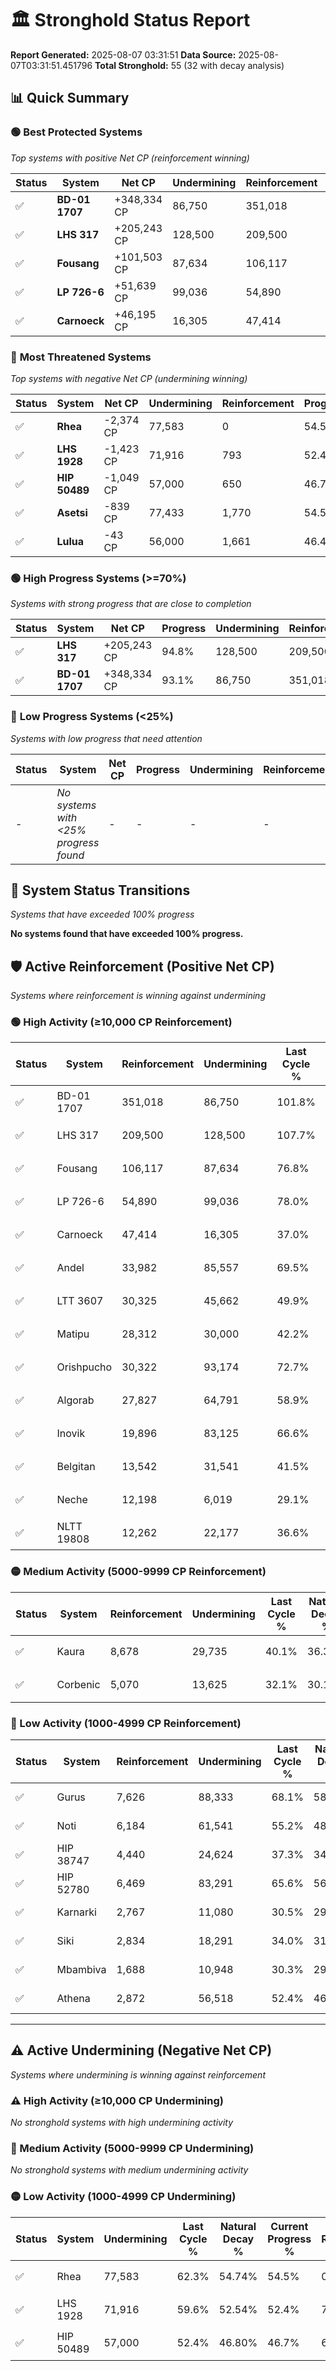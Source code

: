# 🏛️ Stronghold Status Report

**Report Generated:** 2025-08-07 03:31:51
**Data Source:** 2025-08-07T03:31:51.451796
**Total Stronghold:** 55 (32 with decay analysis)

## 📊 Quick Summary

### 🟢 **Best Protected Systems**
*Top systems with positive Net CP (reinforcement winning)*

| Status | System | Net CP | Undermining | Reinforcement | Progress |
|--------|--------|--------|-------------|---------------|----------|
| ✅ | **BD-01 1707** | +348,334 CP | 86,750 | 351,018 | 93.1% |
| ✅ | **LHS 317** | +205,243 CP | 128,500 | 209,500 | 94.8% |
| ✅ | **Fousang** | +101,503 CP | 87,634 | 106,117 | 68.0% |
| ✅ | **LP 726-6** | +51,639 CP | 99,036 | 54,890 | 68.1% |
| ✅ | **Carnoeck** | +46,195 CP | 16,305 | 47,414 | 35.4% |

### 🔴 **Most Threatened Systems**
*Top systems with negative Net CP (undermining winning)*

| Status | System | Net CP | Undermining | Reinforcement | Progress |
|--------|--------|--------|-------------|---------------|----------|
| ✅ | **Rhea** | -2,374 CP | 77,583 | 0 | 54.5% |
| ✅ | **LHS 1928** | -1,423 CP | 71,916 | 793 | 52.4% |
| ✅ | **HIP 50489** | -1,049 CP | 57,000 | 650 | 46.7% |
| ✅ | **Asetsi** | -839 CP | 77,433 | 1,770 | 54.5% |
| ✅ | **Lulua** | -43 CP | 56,000 | 1,661 | 46.4% |

### 🟢 **High Progress Systems (>=70%)**
*Systems with strong progress that are close to completion*

| Status | System | Net CP | Progress | Undermining | Reinforcement |
|--------|--------|--------|----------|-------------|---------------|
| ✅ | **LHS 317** | +205,243 CP | 94.8% | 128,500 | 209,500 |
| ✅ | **BD-01 1707** | +348,334 CP | 93.1% | 86,750 | 351,018 |

### 🔴 **Low Progress Systems (<25%)**
*Systems with low progress that need attention*

| Status | System | Net CP | Progress | Undermining | Reinforcement |
|--------|--------|--------|----------|-------------|---------------|
| - | *No systems with <25% progress found* | - | - | - | - |
## 🔄 System Status Transitions
*Systems that have exceeded 100% progress*

**No systems found that have exceeded 100% progress.**

## 🛡️ Active Reinforcement (Positive Net CP)
*Systems where reinforcement is winning against undermining*

### 🟢 High Activity (≥10,000 CP Reinforcement)

| Status | System | Reinforcement | Undermining | Last Cycle % | Natural Decay % | Current Progress % | Current CP | Net CP | Activity |
|--------|--------|---------------|-------------|--------------|-----------------|-------------------|------------|--------|----------|
| ✅ | BD-01 1707 | 351,018 | 86,750 | 101.8% | 58.27% | 93.1% | 930,999 | +348,334 | 🟢 High Reinforcement |
| ✅ | LHS 317 | 209,500 | 128,500 | 107.7% | 74.28% | 94.8% | 948,000 | +205,243 | 🟢 High Reinforcement |
| ✅ | Fousang | 106,117 | 87,634 | 76.8% | 57.85% | 68.0% | 680,000 | +101,503 | 🟢 High Reinforcement |
| ✅ | LP 726-6 | 54,890 | 99,036 | 78.0% | 62.94% | 68.1% | 680,999 | +51,639 | 🟢 High Reinforcement |
| ✅ | Carnoeck | 47,414 | 16,305 | 37.0% | 30.78% | 35.4% | 354,000 | +46,195 | 🟢 High Reinforcement |
| ✅ | Andel | 33,982 | 85,557 | 69.5% | 57.77% | 60.9% | 609,000 | +31,256 | 🟢 High Reinforcement |
| ✅ | LTT 3607 | 30,325 | 45,662 | 49.9% | 42.41% | 45.3% | 452,999 | +28,928 | 🟢 High Reinforcement |
| ✅ | Matipu | 28,312 | 30,000 | 42.2% | 36.44% | 39.2% | 392,000 | +27,601 | 🟢 High Reinforcement |
| ✅ | Orishpucho | 30,322 | 93,174 | 72.7% | 60.67% | 63.4% | 634,000 | +27,257 | 🟢 High Reinforcement |
| ✅ | Algorab | 27,827 | 64,791 | 58.9% | 49.81% | 52.4% | 524,000 | +25,883 | 🟢 High Reinforcement |
| ✅ | Inovik | 19,896 | 83,125 | 66.6% | 56.63% | 58.3% | 583,000 | +16,724 | 🟢 High Reinforcement |
| ✅ | Belgitan | 13,542 | 31,541 | 41.5% | 37.02% | 38.3% | 382,999 | +12,757 | 🟢 High Reinforcement |
| ✅ | Neche | 12,198 | 6,019 | 29.1% | 27.26% | 28.5% | 285,000 | +12,424 | 🟢 High Reinforcement |
| ✅ | NLTT 19808 | 12,262 | 22,177 | 36.6% | 33.26% | 34.4% | 344,000 | +11,395 | 🟢 High Reinforcement |

### 🟡 Medium Activity (5000-9999 CP Reinforcement)

| Status | System | Reinforcement | Undermining | Last Cycle % | Natural Decay % | Current Progress % | Current CP | Net CP | Activity |
|--------|--------|---------------|-------------|--------------|-----------------|-------------------|------------|--------|----------|
| ✅ | Kaura | 8,678 | 29,735 | 40.1% | 36.31% | 37.1% | 371,000 | +7,905 | 🟡 Medium Reinforcement |
| ✅ | Corbenic | 5,070 | 13,625 | 32.1% | 30.19% | 30.7% | 307,000 | +5,059 | 🟡 Medium Reinforcement |

### 🔴 Low Activity (1000-4999 CP Reinforcement)

| Status | System | Reinforcement | Undermining | Last Cycle % | Natural Decay % | Current Progress % | Current CP | Net CP | Activity |
|--------|--------|---------------|-------------|--------------|-----------------|-------------------|------------|--------|----------|
| ✅ | Gurus | 7,626 | 88,333 | 68.1% | 58.82% | 59.3% | 593,000 | +4,758 | 🔵 Low Reinforcement |
| ✅ | Noti | 6,184 | 61,541 | 55.2% | 48.56% | 49.0% | 490,000 | +4,359 | 🔵 Low Reinforcement |
| ✅ | HIP 38747 | 4,440 | 24,624 | 37.3% | 34.40% | 34.8% | 348,000 | +3,989 | 🔵 Low Reinforcement |
| ✅ | HIP 52780 | 6,469 | 83,291 | 65.6% | 56.91% | 57.3% | 573,000 | +3,852 | 🔵 Low Reinforcement |
| ✅ | Karnarki | 2,767 | 11,080 | 30.5% | 29.14% | 29.4% | 294,000 | +2,645 | 🔵 Low Reinforcement |
| ✅ | Siki | 2,834 | 18,291 | 34.0% | 31.94% | 32.2% | 322,000 | +2,551 | 🔵 Low Reinforcement |
| ✅ | Mbambiva | 1,688 | 10,948 | 30.3% | 29.05% | 29.2% | 292,000 | +1,487 | 🔵 Low Reinforcement |
| ✅ | Athena | 2,872 | 56,518 | 52.4% | 46.59% | 46.7% | 467,000 | +1,113 | 🔵 Low Reinforcement |


---

## ⚠️ Active Undermining (Negative Net CP)
*Systems where undermining is winning against reinforcement*

### ⚠️ High Activity (≥10,000 CP Undermining)

*No stronghold systems with high undermining activity*

### 🔶 Medium Activity (5000-9999 CP Undermining)

*No stronghold systems with medium undermining activity*

### 🟡 Low Activity (1000-4999 CP Undermining)

| Status | System | Undermining | Last Cycle % | Natural Decay % | Current Progress % | Reinforcement | Current CP | Net CP | Activity |
|--------|--------|-------------|--------------|-----------------|-------------------|---------------|------------|--------|----------|
| ✅ | Rhea | 77,583 | 62.3% | 54.74% | 54.5% | 0 | 545,000 | -2,374 | 🟡 Low Undermining |
| ✅ | LHS 1928 | 71,916 | 59.6% | 52.54% | 52.4% | 793 | 524,000 | -1,423 | 🟡 Low Undermining |
| ✅ | HIP 50489 | 57,000 | 52.4% | 46.80% | 46.7% | 650 | 467,000 | -1,049 | 🟡 Low Undermining |
